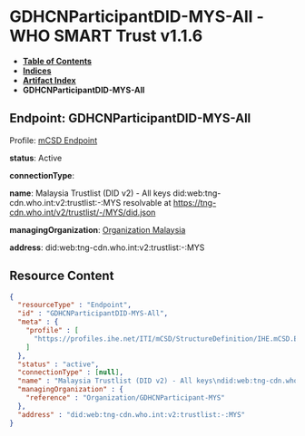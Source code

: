 # GDHCNParticipantDID-MYS-All - WHO SMART Trust v1.1.6

* [**Table of Contents**](toc.md)
* [**Indices**](indices.md)
* [**Artifact Index**](artifacts.md)
* **GDHCNParticipantDID-MYS-All**

## Endpoint: GDHCNParticipantDID-MYS-All

Profile: [mCSD Endpoint](https://profiles.ihe.net/ITI/mCSD/4.0.0/StructureDefinition-IHE.mCSD.Endpoint.html)

**status**: Active

**connectionType**: 

**name**: Malaysia Trustlist (DID v2) - All keys did:web:tng-cdn.who.int:v2:trustlist:-:MYS resolvable at https://tng-cdn.who.int/v2/trustlist/-/MYS/did.json

**managingOrganization**: [Organization Malaysia](Organization-GDHCNParticipant-MYS.md)

**address**: did:web:tng-cdn.who.int:v2:trustlist:-:MYS



## Resource Content

```json
{
  "resourceType" : "Endpoint",
  "id" : "GDHCNParticipantDID-MYS-All",
  "meta" : {
    "profile" : [
      "https://profiles.ihe.net/ITI/mCSD/StructureDefinition/IHE.mCSD.Endpoint"
    ]
  },
  "status" : "active",
  "connectionType" : [null],
  "name" : "Malaysia Trustlist (DID v2) - All keys\ndid:web:tng-cdn.who.int:v2:trustlist:-:MYS\nresolvable at https://tng-cdn.who.int/v2/trustlist/-/MYS/did.json",
  "managingOrganization" : {
    "reference" : "Organization/GDHCNParticipant-MYS"
  },
  "address" : "did:web:tng-cdn.who.int:v2:trustlist:-:MYS"
}

```

